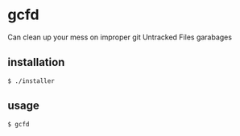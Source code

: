 # gcfd

Can clean up your mess on improper git Untracked Files garabages

## installation

```
$ ./installer
```

## usage

```
$ gcfd
```
